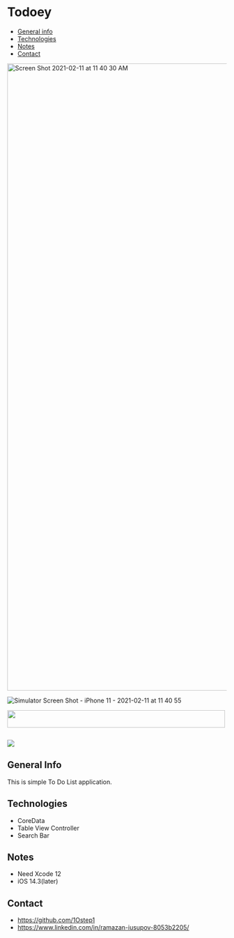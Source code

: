 # Todoey





* [General info](#general-info)
* [Technologies](#technoligies)
* [Notes](#notes)
* [Contact](#contact)

<img width="1440" alt="Screen Shot 2021-02-11 at 11 40 30 AM" src="https://user-images.githubusercontent.com/60435025/107606331-f26f3780-6c5f-11eb-9020-752908f2da88.png">

![Simulator Screen Shot - iPhone 11 - 2021-02-11 at 11 40 55](https://user-images.githubusercontent.com/60435025/107606387-1c285e80-6c60-11eb-9d40-b782aed30005.png)

<img src= "https://user-images.githubusercontent.com/60435025/107606393-1fbbe580-6c60-11eb-810b-9188a62b2911.gif" width="500" height="40" />

![]()

![](https://user-images.githubusercontent.com/60435025/107606397-234f6c80-6c60-11eb-94f4-e798d806fc80.gif)

## General Info

This is simple To Do List application.

## Technologies
* CoreData
* Table View Controller
* Search Bar

## Notes

* Need Xcode 12
* iOS 14.3(later)

## Contact

* https://github.com/1Ostep1
* https://www.linkedin.com/in/ramazan-iusupov-8053b2205/
